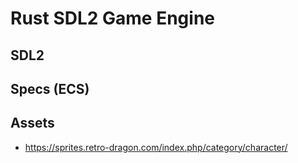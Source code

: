 # Rust SDL2 Game Engine

## SDL2


## Specs (ECS)


## Assets

- https://sprites.retro-dragon.com/index.php/category/character/
